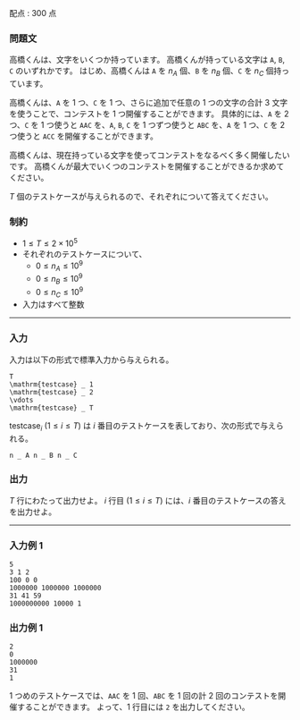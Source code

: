 配点 : $300$ 点

### 問題文

高橋くんは、文字をいくつか持っています。 高橋くんが持っている文字は `A`, `B`, `C` のいずれかです。 はじめ、高橋くんは `A` を $n _ A$ 個、`B` を $n _ B$ 個、`C` を $n _ C$ 個持っています。

高橋くんは、`A` を $1$ つ、`C` を $1$ つ、さらに追加で任意の $1$ つの文字の合計 $3$ 文字を使うことで、コンテストを $1$ つ開催することができます。 具体的には、`A` を $2$ つ、`C` を $1$ つ使うと `AAC` を、`A`, `B`, `C` を $1$ つずつ使うと `ABC` を、`A` を $1$ つ、`C` を $2$ つ使うと `ACC` を開催することができます。

高橋くんは、現在持っている文字を使ってコンテストをなるべく多く開催したいです。 高橋くんが最大でいくつのコンテストを開催することができるか求めてください。

$T$ 個のテストケースが与えられるので、それぞれについて答えてください。

### 制約

  * $1\le T\le2\times10 ^ 5$
  * それぞれのテストケースについて、
    * $0\le n _ A\le10 ^ 9$
    * $0\le n _ B\le10 ^ 9$
    * $0\le n _ C\le10 ^ 9$
  * 入力はすべて整数



* * *

### 入力

入力は以下の形式で標準入力から与えられる。
    
    
    T
    \mathrm{testcase} _ 1
    \mathrm{testcase} _ 2
    \vdots
    \mathrm{testcase} _ T

$\mathrm{testcase} _ i\ (1\le i\le T)$ は $i$ 番目のテストケースを表しており、次の形式で与えられる。
    
    
    n _ A n _ B n _ C

### 出力

$T$ 行にわたって出力せよ。 $i$ 行目 $(1\le i\le T)$ には、$i$ 番目のテストケースの答えを出力せよ。

* * *

### 入力例 1
    
    
    5
    3 1 2
    100 0 0
    1000000 1000000 1000000
    31 41 59
    1000000000 10000 1

### 出力例 1
    
    
    2
    0
    1000000
    31
    1

$1$ つめのテストケースでは、`AAC` を $1$ 回、`ABC` を $1$ 回の計 $2$ 回のコンテストを開催することができます。 よって、$1$ 行目には `2` を出力してください。